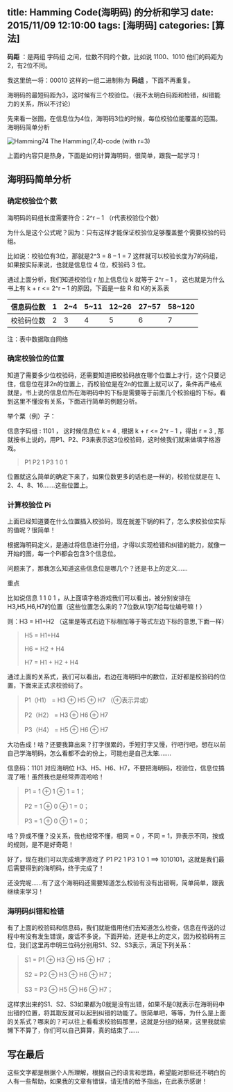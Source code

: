 title: Hamming Code(海明码) 的分析和学习
date: 2015/11/09 12:10:00
tags: [海明码]
categories: [算法]
---
**码距** ：是两组 字码组 之间，位数不同的个数，比如说 1100、1010 他们的码距为2，有2位不同。

我这里统一将：00010 这样的一组二进制称为 **码组** ，下面不再重复。

海明码的最短码距为3，这时候有三个校验位。（我不太明白码距和检错，纠错能力的关系，所以不讨论）

先来看一张图，在信息位为4位，海明码3位的时候，每位校验位能覆盖的范围。
海明码简单分析

![Hamming74](http://static.yuyanping.com/wp-content/uploads/2015/05/160px-Hamming74.svg_.png)
The Hamming(7,4)-code (with r=3)

上面的内容只是热身，下面是如何计算海明码，很简单，跟我一起学习！
## 海明码简单分析
### 确定校验位个数

海明码的码组长度需要符合：2^r – 1  （r代表校验位个数）

为什么是这个公式呢？因为：只有这样才能保证校验位足够覆盖整个需要校验的码组。

比如说：校验位有3位，那就是2^3 = 8 – 1 = 7 这样就可以校验长度为7的码组，如果按实际来说，也就是信息位 4 位，校验码 3 位。

通过上面分析，我们知道校验位 r 加上信息位 k 就等于 2^r – 1 ， 这也就是为什么书上有 k + r <= 2^r – 1 的原因，下面是一些 R 和 K的关系表

|信息码位数|1|2~4|5~11|12~26|27~57|58~120|
|----------|-|---|----|-----|-----|------|
|校验码位数|2|  3|   4|    5|    6|     7|

注：表中数据取自网络
### 确定校验位的位置

知道了需要多少位校验码，还需要知道把校验码放在哪个位置上才行，这个只要记住，信息位在非2n的位置上，而校验位是在2n的位置上就可以了，条件再严格点就是，书上说的信息位所在海明码中的下标是需要等于前面几个校验组的下标，看到这里不懂没有关系，下面进行简单的例题分析。

举个粟（例）子：

信息字码组 : 1101 ， 这时候信息位 k = 4 , 根据 k + r <= 2^r – 1 ，得出 r = 3 , 那就按书上说的，用P1、P2、P3来表示这3位校验码，这时候我们就来做填字格游戏。

>P1  P2  1  P3  1  0  1

位置就这么简单的确定下来了，如果位数更多的话也是一样的，校验位就是在 1、2、4、8、16…….这些位置上。

### 计算校验位 Pi

上面已经知道要在什么位置插入校验码，现在就差下锅的料了，怎么求校验位实际的值呢？很简单！

根据海明码定义，是通过将信息进行分组，才得以实现检错和纠错的能力，就像一开始的图，每一个Pi都会包含3个信息位。

问题来了，那我怎么知道这些信息位是哪几个？还是书上的定义……

重点

比如说信息 1 1 0 1 ，从上面填字格游戏我们可以看出，被分别安排在 H3,H5,H6,H7的位置（这些位置怎么来的？7位数从1到7给每位编号嘛！）

则：H3 = H1+H2 （这里是等式右边下标相加等于等式左边下标的意思,下面一样）  

>H5 = H1+H4
>
>H6 = H2 + H4
>
>H7 = H1 + H2 + H4

通过上面的关系式，我们可以看出，右边在海明码中的数位，正好都是校验码的位置，下面来正式求校验码了。
>P1（H1） = H3 ⊕ H5 ⊕ H7 （⊕表示异或）
>
>P2（H2） = H3 ⊕ H6 ⊕ H7
>
>P3（H4） = H5 ⊕ H6 ⊕ H7

大功告成！啥？还要我算出来？打字很累的，手短打字又慢，行吧行吧，想在以前自己学海明码，怎么看都不会的份上，可能也是自己太笨…….

信息码：1101 对应海明位 H3、H5、H6、H7，不要把海明码，校验位，信息位搞混了哦！虽然我也是经常弄混哈哈！

>P1 = 1 ⊕ 1 ⊕ 1 = 1；
>
>P2 = 1 ⊕ 0 ⊕ 1 = 0；
>
>P3 = 1 ⊕ 0 ⊕ 1 = 0；

啥？异或不懂？没关系，我也经常不懂，相同 = 0 ，不同 = 1，异表示不同，按或的规则，是不是好奇葩！

好了，现在我们可以完成填字游戏了 P1  P2  1  P3  1  0  1   ==> 1010101，这就是我们最后需要得到的海明码，终于完成了！

还没完呢……有了这个海明码还需要知道怎么校验有没有出错啊，简单简单，跟我继续来学习！

### 海明码纠错和检错

有了上面的校验码和信息码，我们就能借用他们去知道怎么检查，信息在传送的过程中有没有发生错误，废话不多说，下面开始，还是书上的定义，因为校验码有三位，我们这里再申明三位码分别用S1、S2、S3表示，满足下列关系：

>S1 = P1 ⊕ H3 ⊕ H5 ⊕ H7 ；
>
>S2 = P2 ⊕ H3 ⊕ H6 ⊕ H7；
>
>S3 = P3 ⊕ H5 ⊕ H6 ⊕ H7；

这样求出来的S1、S2、S3如果都为0就是没有出错，如果不是0就表示在海明码中出错的位置，将其取反就可以起到纠错的功能了。很简单吧，等等，为什么是上面的关系式？哪来的？可以往上看看求校验码那里，这就是分组的结果，这里我就偷懒下不算了，你们可以自己算算，真的结束了……

## 写在最后

这些文字都是根据个人所理解，根据自己的语言和思路，希望能对那些还不明白的人有一些帮助，如果我的文章有错误，请无情的给予指出，在此表示感谢！